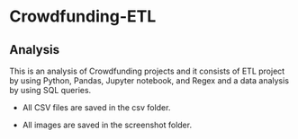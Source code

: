 # Crowdfunding-ETL
## Analysis
This is an analysis of Crowdfunding projects and it consists of ETL project by using Python, Pandas, Jupyter notebook, and Regex and a data analysis by using SQL queries.  

* All CSV files are saved in the csv folder.

* All images are saved in the screenshot folder. 


